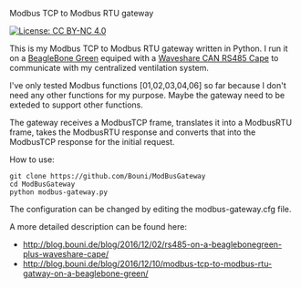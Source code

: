 Modbus TCP to Modbus RTU gateway

[![License: CC BY-NC 4.0](https://img.shields.io/badge/License-CC%20BY--NC%204.0-lightgrey.svg)](http://creativecommons.org/licenses/by-nc/4.0/)  

This is my Modbus TCP to Modbus RTU gateway written in Python.
I run it on a [BeagleBone Green](http://beagleboard.org/Green) equiped with a [Waveshare CAN RS485 Cape](www.waveshare.com/wiki/RS485_CAN_CAPE) to communicate with my centralized ventilation system.

I've only tested Modbus functions [01,02,03,04,06] so far because I don't need any other functions for my purpose.
Maybe the gateway need to be exteded to support other functions.

The gateway receives a ModbusTCP frame, translates it into a ModbusRTU frame, takes the ModbusRTU response and converts that into the ModbusTCP response for the initial request.

How to use:
```
git clone https://github.com/Bouni/ModBusGateway
cd ModBusGateway
python modbus-gateway.py
```

The configuration can be changed by editing the modbus-gateway.cfg file.

A more detailed description can be found here:
- http://blog.bouni.de/blog/2016/12/02/rs485-on-a-beaglebonegreen-plus-waveshare-cape/
- http://blog.bouni.de/blog/2016/12/10/modbus-tcp-to-modbus-rtu-gatway-on-a-beaglebone-green/
